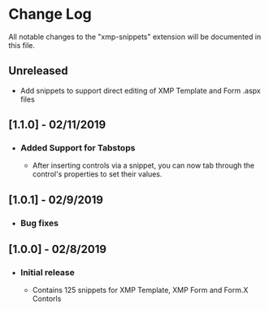 # Change Log
All notable changes to the "xmp-snippets" extension will be documented in this file.


## Unreleased
- Add snippets to support direct editing of XMP Template and Form .aspx files

## [1.1.0] - 02/11/2019
- ### Added Support for Tabstops
    - After inserting controls via a snippet, you can now tab through the control's properties to set their values.

## [1.0.1] - 02/9/2019
- ### Bug fixes

## [1.0.0] - 02/8/2019
- ### Initial release
    - Contains 125 snippets for XMP Template, XMP Form and Form.X Contorls